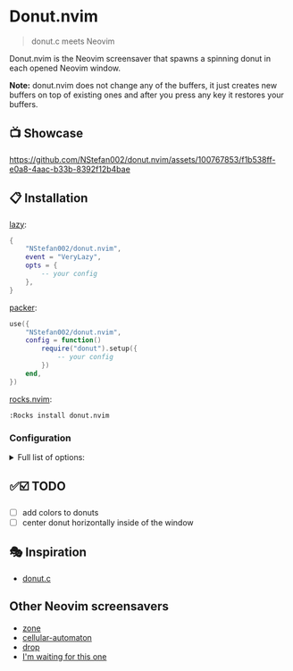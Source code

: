 # Donut.nvim

> donut.c meets Neovim

Donut.nvim is the Neovim screensaver that spawns a spinning donut in each opened Neovim window.

**Note:** donut.nvim does not change any of the buffers, it just creates new buffers on top of existing ones
and after you press any key it restores your buffers.

## 📺 Showcase


https://github.com/NStefan002/donut.nvim/assets/100767853/f1b538ff-e0a8-4aac-b33b-8392f12b4bae



## 📋 Installation

[lazy](https://github.com/folke/lazy.nvim):

```lua
{
    "NStefan002/donut.nvim",
    event = "VeryLazy",
    opts = {
        -- your config
    },
}
```

[packer](https://github.com/wbthomason/packer.nvim):

```lua
use({
    "NStefan002/donut.nvim",
    config = function()
        require("donut").setup({
            -- your config
        })
    end,
})
```

[rocks.nvim](https://github.com/nvim-neorocks/rocks.nvim):

`:Rocks install donut.nvim`

### Configuration

<details>
    <summary>Full list of options:</summary>

```lua
{
    timeout = 60,
}
```
</details>    

## ✅☑️ TODO
- [ ] add colors to donuts
- [ ] center donut horizontally inside of the window

## 🎭 Inspiration
- [donut.c](https://www.a1k0n.net/2011/07/20/donut-math.html)

## Other Neovim screensavers
- [zone](https://github.com/tamton-aquib/zone.nvim)
- [cellular-automaton](https://github.com/Eandrju/cellular-automaton.nvim)
- [drop](https://github.com/folke/drop.nvim)
- [I'm waiting for this one](https://www.reddit.com/r/neovim/comments/1bsebep/raining_inside_neovim/)
